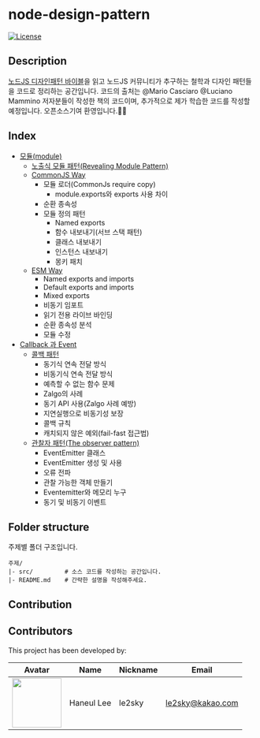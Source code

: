 # node-design-pattern

[![License](https://img.shields.io/badge/license-MIT-blue.svg)](https://github.com/wikiti/pandoc-book-template/blob/master/LICENSE.md)

## Description

[노드JS 디자인패턴 바이블](https://github.com/PacktPublishing/Node.js-Design-Patterns-Third-Edition)을 읽고 노드JS 커뮤니티가 추구하는 철학과 디자인 패턴들을 코드로 정리하는 공간입니다. 코드의 출처는 @Mario Casciaro @Luciano Mammino 저자분들이 작성한 책의 코드이며, 추가적으로 제가 학습한 코드를 작성할 예정입니다. 오픈소스기여 환영입니다.🙋‍♂️

## Index

- [모듈(module)]()
  - [노출식 모듈 패턴(Revealing Module Pattern)]()
  - [CommonJS Way]()
    - 모듈 로더(CommonJs require copy)
      - module.exports와 exports 사용 차이
    - 순환 종속성
    - 모듈 정의 패턴
      - Named exports
      - 함수 내보내기(서브 스택 패턴)
      - 클래스 내보내기
      - 인스턴스 내보내기
      - 몽키 패치
  - [ESM Way]()
    - Named exports and imports
    - Default exports and imports
    - Mixed exports
    - 비동기 임포트
    - 읽기 전용 라이브 바인딩
    - 순환 종속성 분석
    - 모듈 수정
- [Callback 과 Event]()
  - [콜백 패턴]()
    - 동기식 연속 전달 방식
    - 비동기식 연속 전달 방식
    - 예측할 수 없는 함수 문제
    - Zalgo의 사례
    - 동기 API 사용(Zalgo 사례 예방)
    - 지연실행으로 비동기성 보장
    - 콜백 규칙
    - 캐치되지 않은 예외(fail-fast 접근법)
  - [관찰자 패턴(The observer pattern)]()
    - EventEmitter 클래스
    - EventEmitter 생성 및 사용
    - 오류 전파
    - 관찰 가능한 객체 만들기
    - Eventemitter와 메모리 누구
    - 동기 및 비동기 이벤트

## Folder structure

주제별 폴더 구조입니다.

```
주제/
|- src/         # 소스 코드를 작성하는 공간입니다.
|- README.md    # 간략한 설명을 작성해주세요.
```

## Contribution

## Contributors

This project has been developed by:

| Avatar                                                                                         | Name       | Nickname | Email                                       |
| ---------------------------------------------------------------------------------------------- | ---------- | -------- | ------------------------------------------- |
| <img src="https://avatars.githubusercontent.com/u/39932141?v=4" width="100px" height="100px"/> | Haneul Lee | le2sky   | [le2sky@kakao.com](mailto:le2sky@kakao.com) |
